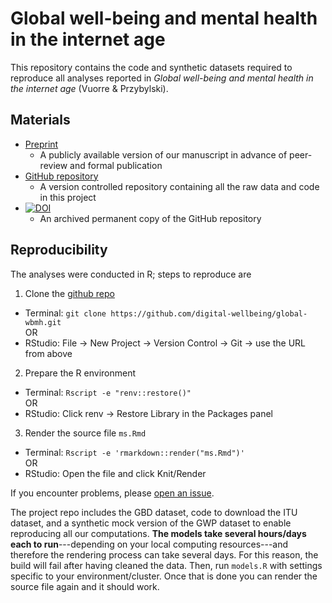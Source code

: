 # Global well-being and mental health in the internet age

This repository contains the code and synthetic datasets required to reproduce all analyses reported in *Global well-being and mental health in the internet age* (Vuorre & Przybylski). 

## Materials

- [Preprint](https://doi.org/10.31234/osf.io/9tbjy)  
  - A publicly available version of our manuscript in advance of peer-review and formal publication
- [GitHub repository](https://github.com/digital-wellbeing/global-wbmh)  
  - A version controlled repository containing all the raw data and code in this project
- [![DOI](https://zenodo.org/badge/DOI/10.5281/zenodo.7004054.svg)](https://doi.org/10.5281/zenodo.7004054)
  - An archived permanent copy of the GitHub repository

## Reproducibility

The analyses were conducted in R; steps to reproduce are

1. Clone the [github repo](https://github.com/digital-wellbeing/global-wbmh)
  - Terminal: `git clone https://github.com/digital-wellbeing/global-wbmh.git`  
      OR
  - RStudio: File -> New Project -> Version Control -> Git -> use the URL from above

2. Prepare the R environment
  - Terminal: `Rscript -e "renv::restore()"`  
      OR
  - RStudio: Click renv -> Restore Library in the Packages panel

3. Render the source file `ms.Rmd`
  - Terminal: `Rscript -e 'rmarkdown::render("ms.Rmd")'`  
      OR
  - RStudio: Open the file and click Knit/Render

If you encounter problems, please [open an issue](https://github.com/digital-wellbeing/global-wbmh/issues).


The project repo includes the GBD dataset, code to download the ITU dataset, and a synthetic mock version of the GWP dataset to enable reproducing all our computations. **The models take several hours/days each to run**---depending on your local computing resources---and therefore the rendering process can take several days. For this reason, the build will fail after having cleaned the data. Then, run `models.R` with settings specific to your environment/cluster. Once that is done you can render the source file again and it should work.
